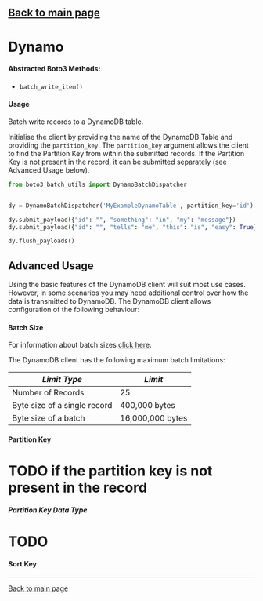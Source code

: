 [Back to main page](https://g-farrow.github.io/boto3_batch_utils)
---------------------------

# Dynamo
#### Abstracted Boto3 Methods:
* `batch_write_item()`

#### Usage
Batch write records to a DynamoDB table.

Initialise the client by providing the name of the DynamoDB Table and providing the `partition_key`. The `partition_key`
argument allows the client to find the Partition Key from within the submitted records. If the Partition Key is not
present in the record, it can be submitted separately (see Advanced Usage below).
```python
from boto3_batch_utils import DynamoBatchDispatcher


dy = DynamoBatchDispatcher('MyExampleDynamoTable', partition_key='id')

dy.submit_payload({"id": "", "something": "in", "my": "message"})
dy.submit_payload({"id": "", "tells": "me", "this": "is", "easy": True})

dy.flush_payloads()
```

## Advanced Usage
Using the basic features of the DynamoDB client will suit most use cases. However, in some scenarios you may need 
additional control over how the data is transmitted to DynamoDB. The DynamoDB client allows configuration of the
following behaviour:

#### Batch Size
For information about batch sizes [click here](https://g-farrow.github.io/boto3_batch_utils/advanced-usage/batches).

The DynamoDB client has the following maximum batch limitations:

| *Limit Type*                 | *Limit*          |
|------------------------------|------------------|
| Number of Records            | 25               |
| Byte size of a single record | 400,000 bytes    |
| Byte size of a batch         | 16,000,000 bytes |

#### Partition Key
# TODO if the partition key is not present in the record

##### Partition Key Data Type
# TODO

#### Sort Key


---------------------------
[Back to main page](https://g-farrow.github.io/boto3_batch_utils)